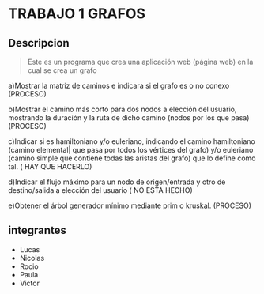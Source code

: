 # TRABAJO 1 GRAFOS


## Descripcion 
> Este es un programa que crea una aplicación web (página web) en la cual se crea un grafo

a)Mostrar la matriz de caminos e indicara si el grafo es o no conexo (PROCESO)

b)Mostrar el camino más corto para dos nodos a elección del usuario, mostrando la duración y la ruta de dicho camino (nodos por los que pasa) (PROCESO)

c)Indicar si es hamiltoniano y/o euleriano, indicando el camino hamiltoniano (camino elemental| que pasa por todos los vértices del grafo) y/o euleriano (camino simple que contiene todas las aristas del grafo) que lo define como tal. ( HAY QUE HACERLO)

d)Indicar el flujo máximo para un nodo de origen/entrada y otro de destino/salida a elección del usuario ( NO ESTA HECHO)

e)Obtener el árbol generador mínimo mediante prim o kruskal. (PROCESO)

## integrantes
  - Lucas 
  - Nicolas 
  - Rocio 
  - Paula
  - Victor